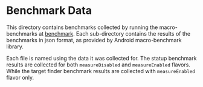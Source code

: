 # Benchmark Data

This directory contains benchmarks collected by running the macro-benchmarks
at [benchmark](../benchmark). Each sub-directory contains the results of the benchmarks in json 
format, as provided by Android macro-benchmark library.

Each file is named using the data it was collected for. The statup benchmark results are collected
for both `measureDisabled` and `measureEnabled` flavors. While the target finder benchmark results
are collected with `measureEnabled` flavor only.
